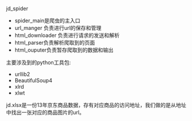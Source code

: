 jd_spider

- spider_main是爬虫的主入口
- url_manger 负责进行url的保存和管理
- html_downloader 负责进行请求的发送和解析
- html_parser负责解析爬取到的页面
- html_ouputer负责暂存爬取到的数据和输出



主要涉及到的python工具包:

- urllib2
- BeautifulSoup4
- xlrd 
- xlwt



jd.xlsx是一份13年京东商品数据，存有对应商品的访问地址，我们做的是从地址中找出一张对应的商品图片的url。
